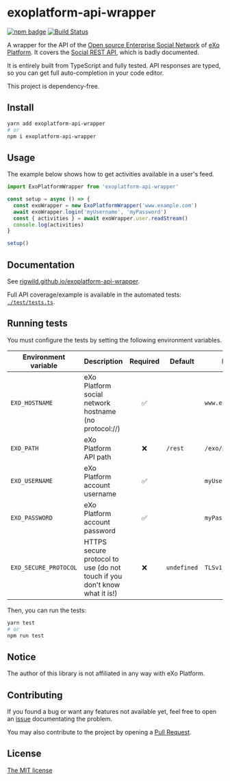 # exoplatform-api-wrapper

[![npm badge](https://img.shields.io/npm/v/exoplatform-api-wrapper.svg?logo=npm)](https://www.npmjs.com/package/exoplatform-api-wrapper)
[![Build Status](https://travis-ci.org/rigwild/exoplatform-api-wrapper.svg?branch=master)](https://travis-ci.org/rigwild/exoplatform-api-wrapper)

A wrapper for the API of the [Open source Enterprise Social Network](https://www.exoplatform.com/enterprise-social-network/) of [eXo Platform](https://www.exoplatform.com/). It covers the [Social REST API](https://docs-old.exoplatform.org/public/index.jsp?topic=%2FPLF43%2FPLFDevGuide.eXoPlatformAPIs.RestAPIs.Social.DataModels.Activity.html), which is badly documented.

It is entirely built from TypeScript and fully tested. API responses are typed, so you can get full auto-completion in your code editor.

This project is dependency-free.

## Install
```sh
yarn add exoplatform-api-wrapper
# or
npm i exoplatform-api-wrapper
```

## Usage
The example below shows how to get activities available in a user's feed.
```ts
import ExoPlatformWrapper from 'exoplatform-api-wrapper'

const setup = async () => {
  const exoWrapper = new ExoPlatformWrapper('www.example.com')
  await exoWrapper.login('myUsername', 'myPassword')
  const { activities } = await exoWrapper.user.readStream()
  console.log(activities)
}

setup()
```

## Documentation
See [rigwild.github.io/exoplatform-api-wrapper](https://rigwild.github.io/exoplatform-api-wrapper/classes/_exoplatformwrapper_.exoplatformwrapper).

Full API coverage/example is available in the automated tests: [`./test/tests.ts`](./test/tests.ts#L45-L9999).

## Running tests
You must configure the tests by setting the following environment variables.

| Environment variable | Description | Required | Default | Example |
| -------------------- | ----------- | :------: | ------- | ------- |
| `EXO_HOSTNAME` | eXo Platform social network hostname (no protocol://) | ✅ ||`www.example.com` |
| `EXO_PATH` | eXo Platform API path | ❌ | `/rest` | `/exo/platform/rest` |
| `EXO_USERNAME` | eXo Platform account username | ✅ || `myUser` |
| `EXO_PASSWORD` | eXo Platform account password | ✅ || `myPassword` |
| `EXO_SECURE_PROTOCOL` | HTTPS secure protocol to use (do not touch if you don't know what it is!) | ❌ | `undefined` | `TLSv1_method` |

Then, you can run the tests:
```sh
yarn test
# or
npm run test
```

## Notice
The author of this library is not affiliated in any way with eXo Platform.

## Contributing
If you found a bug or want any features not available yet, feel free to open an [issue](https://github.com/rigwild/exoplatform-api-wrapper/issue) documentating the problem.

You may also contribute to the project by opening a [Pull Request](https://github.com/rigwild/exoplatform-api-wrapper/pulls).

## License
[The MIT license](./LICENSE)
